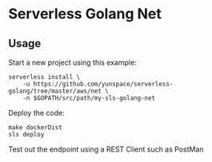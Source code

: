 # Serverless Golang Net

## Usage

Start a new project using this example:

	serverless install \
		-u https://github.com/yunspace/serverless-golang/tree/master/aws/net \
		-n $GOPATH/src/path/my-sls-golang-net
		
Deploy the code:

	make dockerDist
	sls deploy
	
Test out the endpoint using a REST Client such as PostMan
